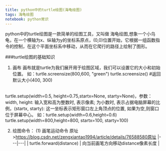 ```yaml
---
title: python中的turtle绘图(海龟绘图)
tags: 海龟绘图
notebook: python常识
---
```


python中的turtle绘图是一款简单的绘图工具，又叫做 海龟绘图,想象一个小乌龟，在一个横轴为x、纵轴为y的坐标系原点，(0,0)位置开始，它根据一组函数指令的控制，在这个平面坐标系中移动，从而在它爬行的路径上绘制了图形。

###turtle绘图的基础知识
1. 画布
画布就是turtle为我们展开用于绘图区域，我们可以设置它的大小和初始位置。
如：turtle.screensize(800,600, "green")
turtle.screensize() #返回默认大小(400, 300)
<br>
turtle.setup(width=0.5, height=0.75,startx=None, starty=None)，参数：width, height: 输入宽和高为整数时, 表示像素; 为小数时, 表示占据电脑屏幕的比例，(startx, starty): 这一坐标表示矩形窗口左上角顶点的位置, 如果为空,则窗口位于屏幕中心。
如：turtle.setup(width=0.6,height=0.6)
 turtle.setup(width=800,height=800, startx=100, starty=100)

2. 绘图命令：
(1) 画笔运动命令
原址>https://blog.csdn.net/zengxiantao1994/article/details/76588580原址
|---|---|
| turtle.forward(distance) | 向当前画笔方向移动distance像素长度 |